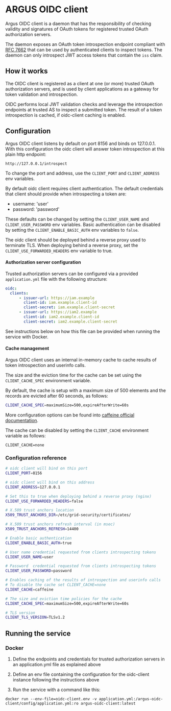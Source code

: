 # ARGUS OIDC client 

Argus OIDC client is a daemon that has the responsibility of checking validity
and signatures of OAuth tokens for registered trusted OAuth authorization
servers.

The daemon exposes an OAuth token introspection endpoint compliant with [RFC
7662][rfc7662] that can be used by authenticated clients to inspect tokens. The
daemon can only introspect JWT access tokens that contain the `iss` claim.

## How it works

The OIDC client is registered as a client at one (or more) trusted OAuth
authorization servers, and is used by client applications as a gateway for
token validation and introspection.

OIDC performs local JWT validation checks and leverage the introspection
endpoints at trusted AS to inspect a submitted token. The result of a token
introspection is cached, if oidc-client caching is enabled.

## Configuration

Argus OIDC client listens by default on port 8156 and binds on 127.0.0.1. With
this configuration the oidc client will answer token introspection at this
plain http endpoint:

```
http://127.0.0.1/introspect
```

To change the port and address, use the `CLIENT_PORT` and `CLIENT_ADDRESS` env
variables. 

By default oidc client requires client authentication. The default credentials
that client should provide when introspecting a token are:

- username: 'user'
- password: 'password'

These defaults can be changed by setting the `CLIENT_USER_NAME` and
`CLIENT_USER_PASSWORD` env variables. Basic authentication can be disabled by
setting the `CLIENT_ENABLE_BASIC_AUTH` env variables to `false`.

The oidc client should be deployed behind a reverse proxy used to terminate
TLS. When deploying behind a reverse proxy, set the
`CLIENT_USE_FORWARDED_HEADERS` env variable to true.

#### Authorization server configuration

Trusted authorization servers can be configured via a provided `application.yml`
file with the following structure:

```yaml
oidc:
  clients:
      - issuer-url: https://iam.example
        client-id: iam.example.client-id
        client-secret: iam.example.client-secret
      - issuer-url: https://iam2.example
        client-id: iam2.example.client-id
        client-secret: iam2.example.client-secret

```

See instructions below on how this file can be provided when running the
service with Docker.

#### Cache management

Argus OIDC client uses an internal in-memory cache to cache results of token
introspection and userinfo calls. 

The size and the eviction time for the cache can be set using the
`CLIENT_CACHE_SPEC` environment variable. 

By default, the cache is setup with a maximum size of 500 elements and the
records are evicted after 60 seconds, as follows:

```bash
CLIENT_CACHE_SPEC=maximumSize=500,expireAfterWrite=60s
```
More configuration options can be found into [caffeine official
documentation](https://github.com/ben-manes/caffeine/wiki).

The cache can be disabled by setting the `CLIENT_CACHE` environment variable as
follows:

```
CLIENT_CACHE=none
```

### Configuration reference

```bash
# oidc client will bind on this port
CLIENT_PORT=8156

# oidc client will bind on this address
CLIENT_ADDRESS=127.0.0.1

# Set this to true when deploying behind a reverse proxy (nginx)
CLIENT_USE_FORWARDED_HEADERS=false

# X.509 trust anchors location
X509_TRUST_ANCHORS_DIR=/etc/grid-security/certificates/

# X.509 trust anchors refresh interval (in msec)
X509_TRUST_ANCHORS_REFRESH=14400

# Enable basic authentication
CLIENT_ENABLE_BASIC_AUTH=true

# User name credential requested from clients introspecting tokens
CLIENT_USER_NAME=user

# Password  credential requested from clients introspecting tokens
CLIENT_USER_PASSWORD=password

# Enables caching of the results of introspection and userinfo calls 
# To disable the cache set CLIENT_CACHE=none
CLIENT_CACHE=caffeine

# The size and eviction time policies for the cache
CLIENT_CACHE_SPEC=maximumSize=500,expireAfterWrite=60s

# TLS version
CLIENT_TLS_VERSION=TLSv1.2
```

## Running the service

### Docker

1. Define the endpoints and credentials for trusted authorization servers in
   an application.yml file as explained above

2. Define an env file containing the configuration for the oidc-client
   instance following the instructions above

3. Run the service with a command like this:
  ```console
  docker run --env-file=oidc-client.env -v application.yml:/argus-oidc-client/config/application.yml:ro argus-oidc-client:latest
  ```

[rfc7662]: https://tools.ietf.org/html/rfc7662


